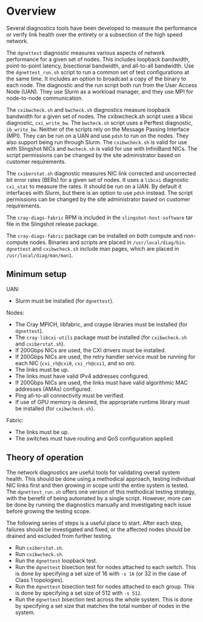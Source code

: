 
# Overview

Several diagnostics tools have been developed to measure the performance or verify link
health over the entirety or a subsection of the high speed network.

The `dgnettest` diagnostic measures various aspects of network performance for a
given set of nodes. This includes loopback bandwidth, point-to-point latency,
bisectional bandwidth, and all-to-all bandwidth. Use the `dgnettest_run.sh` script to run a common set of test configurations at the same time. It includes an
option to broadcast a copy of the binary to each node. The diagnostic and the
run script both run from the User Access Node (UAN). They use Slurm as a
workload manager, and they use MPI for node-to-node communication.

The `cxibwcheck.sh` and `bwcheck.sh` diagnostics measure loopback bandwidth for a
given set of nodes. The cxibwcheck.sh script uses a libcxi diagnostic, `cxi_write_bw`.
The `bwcheck.sh` script uses a Perftest diagnostic, `ib_write_bw`. Neither of the scripts rely on the
Message Passing Interface (MPI). They can be run on a UAN and use `pdsh` to run on the
nodes. They also support being run through Slurm. The `cxibwcheck.sh` is 
valid for use with Slingshot NICs and `bwcheck.sh` is valid for use with
InfiniBand NICs. The script permissions can be changed by the site administrator based on
customer requirements.

The `cxiberstat.sh` diagnostic measures NIC link corrected and uncorrected bit
error rates (BERs) for a given set of nodes. It uses a `libcxi` diagnostic
`cxi_stat` to measure the rates. It should be run on a UAN. By default it 
interfaces with Slurm, but there is an option to use `pdsh` instead. The script permissions can be changed by the site administrator based on customer requirements.

The `cray-diags-fabric` RPM is included in the `slingshot-host-software` tar file in
the Slingshot release package.

The `cray-diags-fabric` package can be installed on both compute and non-compute
nodes. Binaries and scripts are placed in `/usr/local/diag/bin`. `dgnettest` and
`cxibwcheck.sh` include man pages, which are placed in `/usr/local/diag/man/man1`.

## Minimum setup

UAN:

- Slurm must be installed (for `dgnettest`).

Nodes:

- The Cray MPICH, libfabric, and craype libraries must be installed (for
`dgnettest`).
- The `cray-libcxi-utils` package must be installed (for `cxibwcheck.sh` and
`cxiberstat.sh`).
- If 200Gbps NICs are used, the CXI drivers must be installed.
- If 200Gbps NICs are used, the retry handler service must be running for each
NIC (`cxi_rh@cxi0`,
`cxi_rh@cxi1`, and so on).
- The links must be up.
- The links must have valid IPv4 addresses configured.
- If 200Gbps NICs are used, the links must have valid algorithmic MAC addresses
(AMAs) configured.
- Ping all-to-all connectivity must be verified.
- If use of GPU memory is desired, the appropriate runtime library must be
installed (for `cxibwcheck.sh`).

Fabric:

- The links must be up.
- The switches must have routing and QoS configuration applied.

## Theory of operation

The network diagnostics are useful tools for validating overall system
health. This should be done using a methodical approach, testing individual NIC
links first and then growing in scope until the entire system is 
tested. The `dgnettest_run.sh` offers one version of this methodical testing strategy,
with the benefit of being automated by a single script. However, more can be
done by running the diagnostics manually and investigating each issue
before growing the testing scope.

The following series of steps is a useful place to start. After each step,
failures should be investigated and fixed, or the affected nodes should be
drained and excluded from further testing.

- Run `cxiberstat.sh`.
- Run `cxibwcheck.sh`.
- Run the `dgnettest` loopback test.
- Run the `dgnettest` bisection test for nodes attached to each switch. This is
done by specifying a set size of 16 with `-s 16` (or 32 in the case of Class 1
topologies).
- Run the `dgnettest` bisection test for nodes attached to each group. This is
done by specifying a set size of 512 with `-s 512`.
- Run the `dgnettest` bisection test across the whole system. This is done by
specifying a set size that matches the total number of nodes in the system.
